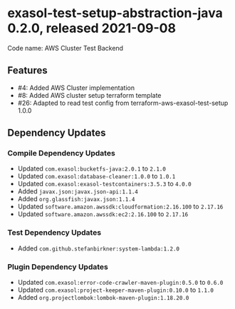 # exasol-test-setup-abstraction-java 0.2.0, released 2021-09-08

Code name: AWS Cluster Test Backend

## Features

* #4: Added AWS Cluster implementation
* #8: Added AWS cluster setup terraform template
* #26: Adapted to read test config from terraform-aws-exasol-test-setup 1.0.0

## Dependency Updates

### Compile Dependency Updates

* Updated `com.exasol:bucketfs-java:2.0.1` to `2.1.0`
* Updated `com.exasol:database-cleaner:1.0.0` to `1.0.1`
* Updated `com.exasol:exasol-testcontainers:3.5.3` to `4.0.0`
* Added `javax.json:javax.json-api:1.1.4`
* Added `org.glassfish:javax.json:1.1.4`
* Updated `software.amazon.awssdk:cloudformation:2.16.100` to `2.17.16`
* Updated `software.amazon.awssdk:ec2:2.16.100` to `2.17.16`

### Test Dependency Updates

* Added `com.github.stefanbirkner:system-lambda:1.2.0`

### Plugin Dependency Updates

* Updated `com.exasol:error-code-crawler-maven-plugin:0.5.0` to `0.6.0`
* Updated `com.exasol:project-keeper-maven-plugin:0.10.0` to `1.1.0`
* Added `org.projectlombok:lombok-maven-plugin:1.18.20.0`
